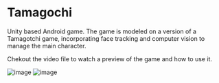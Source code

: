 # Tamagochi
Unity based Android game. The game is modeled on a version  of  a  Tamagotchi game, incorporating face  tracking  and  computer  vision to manage the main character.

Chekout the video file to watch a preview of the game and how to use it.

![image](https://user-images.githubusercontent.com/92410305/151199481-b47b05d0-ea87-47c9-b7c4-776c07cb7fc1.png)
![image](https://user-images.githubusercontent.com/92410305/151199659-f322d6d2-2da2-4faa-924c-bd050afa24b3.png)
